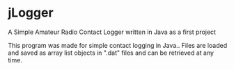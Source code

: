 # jLogger
A Simple Amateur Radio Contact Logger written in Java as a first project


This program was made for simple contact logging in Java..
Files are loaded and saved as array list objects in ".dat" files and can be retrieved at any time. 